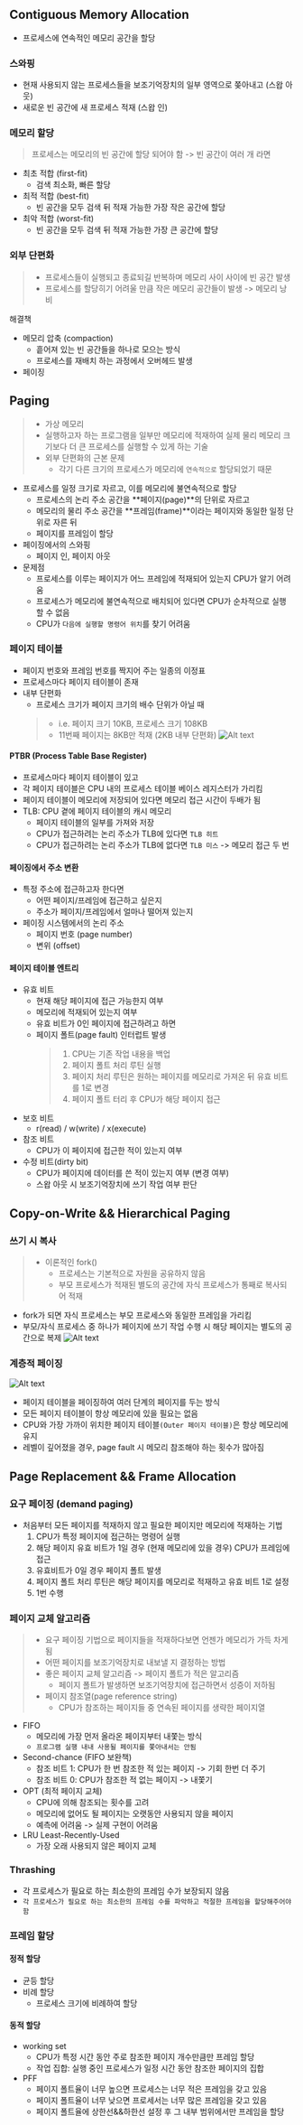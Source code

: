 ## Contiguous Memory Allocation
- 프로세스에 연속적인 메모리 공간을 할당
### 스와핑
- 현재 사용되지 않는 프로세스들을 보조기억장치의 일부 영역으로 쫒아내고 (스왑 아웃)
- 새로운 빈 공간에 새 프로세스 적재 (스왑 인)

### 메모리 할당
> 프로세스는 메모리의 빈 공간에 할당 되어야 함 -> 빈 공간이 여러 개 라면
- 최초 적합 (first-fit)
  - 검색 최소화, 빠른 할당
- 최적 적합 (best-fit)
  - 빈 공간을 모두 검색 뒤 적재 가능한 가장 작은 공간에 할당
- 최악 적합 (worst-fit)
  - 빈 공간을 모두 검색 뒤 적재 가능한 가장 큰 공간에 할당

### 외부 단편화
> - 프로세스들이 실행되고 종료되길 반복하며 메모리 사이 사이에 빈 공간 발생
> - 프로세스를 할당히기 어려울 만큼 작은 메모리 공간들이 발생 -> 메모리 낭비

해결책
- 메모리 압축 (compaction)
  - 흩어져 있는 빈 공간들을 하나로 모으는 방식
  - 프로세스를 재배치 하는 과정에서 오버헤드 발생
- 페이징

## Paging
> - 가상 메모리
>  - 실행하고자 하는 프로그램을 일부만 메모리에 적재하여 실제 물리 메모리 크기보다 더 큰 프로세스를 실행할 수 있게 하는 기술
> - 외부 단편화의 근본 문제
>   - 각기 다른 크기의 프로세스가 메모리에 `연속적으로` 할당되었기 때문

- 프로세스를 일정 크기로 자르고, 이를 메모리에 불연속적으로 할당
  - 프로세스의 논리 주소 공간을 **페이지(page)**의 단위로 자르고
  - 메모리의 물리 주소 공간을 **프레임(frame)**이라는 페이지와 동일한 일정 단위로 자른 뒤
  - 페이지를 프레임이 할당
- 페이징에서의 스와핑
  - 페이지 인, 페이지 아웃
- 문제점
  - 프로세스를 이루는 페이지가 어느 프레임에 적재되어 있는지 CPU가 알기 어려움
  - 프로세스가 메모리에 불연속적으로 배치되어 있다면 CPU가 순차적으로 실행할 수 없음
  - CPU가 `다음에 실행할 명령어 위치`를 찾기 어려움

### 페이지 테이블
- 페이지 번호와 프레임 번호를 짝지어 주는 일종의 이정표
- 프로세스마다 페이지 테이블이 존재
- 내부 단편화
  - 프로세스 크기가 페이지 크기의 배수 단위가 아닐 때
  > - i.e. 페이지 크기 10KB, 프로세스 크기 108KB
  > - 11번째 페이지는 8KB만 적재 (2KB 내부 단편화)
  ![Alt text](asset/internal-fragmentation.png)

#### PTBR (Process Table Base Register)
- 프로세스마다 페이지 테이블이 있고
- 각 페이지 테이블은 CPU 내의 프로세스 테이블 베이스 레지스터가 가리킴
- 페이지 테이블이 메모리에 저장되어 있다면 메모리 접근 시간이 두배가 됨
- TLB: CPU 곁에 페이지 테이블의 캐시 메모리
  - 페이지 테이블의 일부를 가져와 저장
  - CPU가 접근하려는 논리 주소가 TLB에 있다면 `TLB 히트`
  - CPU가 접근하려는 논리 주소가 TLB에 없다면 `TLB 미스` -> 메모리 접근 두 번

#### 페이징에서 주소 변환
- 특정 주소에 접근하고자 한다면
  - 어떤 페이지/프레임에 접근하고 싶은지
  - 주소가 페이지/프레임에서 얼마나 떨어져 있는지
- 페이징 시스템에서의 논리 주소
  - 페이지 번호 (page number)
  - 변위 (offset)

#### 페이지 테이블 엔트리
- 유효 비트
  - 현재 해당 페이지에 접근 가능한지 여부
  - 메모리에 적재되어 있는지 여부
  - 유효 비트가 0인 페이지에 접근하려고 하면
  - 페이지 폴트(page fault) 인터럽트 발생
    > 1. CPU는 기존 작업 내용을 백업
    > 2. 페이지 폴트 처리 루틴 실행
    > 3. 페이지 처리 루틴은 원하는 페이지를 메모리로 가져온 뒤 유효 비트를 1로 변경
    > 4. 페이지 폴트 터리 후 CPU가 해당 페이지 접근
- 보호 비트
  - r(read) / w(write) / x(execute)
- 참조 비트
  - CPU가 이 페이지에 접근한 적이 있는지 여부
- 수정 비트(dirty bit)
  - CPU가 페이지에 데이터를 쓴 적이 있는지 여부 (변경 여부)
  - 스왑 아웃 시 보조기억장치에 쓰기 작업 여부 판단

## Copy-on-Write && Hierarchical Paging
### 쓰기 시 복사
> - 이론적인 fork()
>   - 프로세스는 기본적으로 자원을 공유하지 않음
>   - 부모 프로세스가 적재된 별도의 공간에 자식 프로세스가 통째로 복사되어 적재
- fork가 되면 자식 프로세스는 부모 프로세스와 동일한 프레임을 가리킴
- 부모/자식 프로세스 중 하나가 페이지에 쓰기 작업 수행 시 해당 페이지는 별도의 공간으로 복제
 ![Alt text](asset/copy-on-write.png)

 ### 계층적 페이징
 ![Alt text](asset/multilevel-paging.png)
 - 페이지 테이블을 페이징하여 여러 단계의 페이지를 두는 방식
 - 모든 페이지 테이블이 항상 메모리에 있을 필요는 없음
 - CPU와 가장 가까이 위치한 페이지 테이블`(Outer 페이지 테이블)`은 항상 메모리에 유지
 - 레벨이 깊어졌을 경우, page fault 시 메모리 참조해야 하는 횟수가 많아짐

## Page Replacement && Frame Allocation
### 요구 페이징 (demand paging)
- 처음부터 모든 페이지를 적재하지 않고 필요한 페이지만 메모리에 적재하는 기법
  1. CPU가 특정 페이지에 접근하는 명령어 실행
  2. 해당 페이지 유효 비트가 1일 경우 (현재 메모리에 있을 경우) CPU가 프레임에 접근
  3. 유효비트가 0일 경우 페이지 폴트 발생
  4. 페이지 폴트 처리 루틴은 해당 페이지를 메모리로 적재하고 유효 비트 1로 설정
  5. 1번 수행

### 페이지 교체 알고리즘
> - 요구 페이징 기법으로 페이지들을 적재하다보면 언젠가 메모리가 가득 차게 됨
> - 어떤 페이지를 보조기억장치로 내보낼 지 결정하는 방법
> - 좋은 페이지 교체 알고리즘 -> 페이지 폴트가 적은 알고리즘
>   - 페이지 폴트가 발생하면 보조기억장치에 접근하면서 성증이 저하됨
> - 페이지 참조열(page reference string)
>   - CPU가 참조하는 페이지들 중 연속된 페이지를 생략한 페이지열

- FIFO
  - 메모리에 가장 먼저 올라온 페이지부터 내쫓는 방식
  - `프로그램 실행 내내 사용될 페이지를 쫓아내서는 안됨`
- Second-chance (FIFO 보완책)
  - 참조 비트 1: CPU가 한 번 참조한 적 있는 페이지 -> 기회 한번 더 주기
  - 참조 비트 0: CPU가 참조한 적 없는 페이지 -> 내쫓기
- OPT (최적 페이지 교체)
  - CPU에 의해 참조되는 횟수를 고려
  - 메모리에 없어도 될 페이지는 오랫동안 사용되지 않을 페이지
  - 예측에 어려움 -> 실제 구현이 어려움
- LRU Least-Recently-Used
  - 가장 오래 사용되지 않은 페이지 교체

### Thrashing
- 각 프로세스가 필요로 하는 최소한의 프레임 수가 보장되지 않음
- `각 프로세스가 필요로 하는 최소한의 프레임 수를 파악하고 적절한 프레임을 할당해주어야 함`

### 프레임 할당
#### 정적 할당
- 균등 할당
- 비례 할당
  - 프로세스 크기에 비례하여 할당
#### 동적 할당
- working set
  - CPU가 특정 시간 동안 주로 참조한 페이지 개수만큼만 프레임 할당
  - 작업 집합: 실행 중인 프로세스가 일정 시간 동안 참조한 페이지의 집합
- PFF
  - 페이지 폴트율이 너무 높으면 프로세스는 너무 적은 프레임을 갖고 있음
  - 페이지 폴트율이 너무 낮으면 프로세서는 너무 많은 프레임을 갖고 있음
  - 페이지 폴트율에 상한선&&하한선 설정 후 그 내부 범위에서만 프레임을 할당
